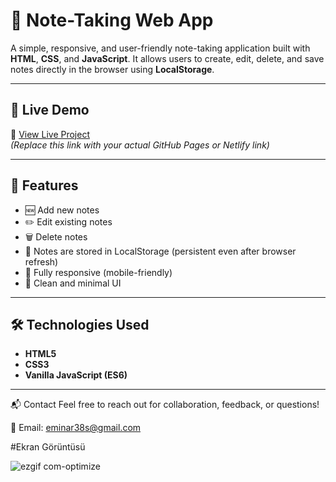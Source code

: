 # 📝 Note-Taking Web App

A simple, responsive, and user-friendly note-taking application built with **HTML**, **CSS**, and **JavaScript**. It allows users to create, edit, delete, and save notes directly in the browser using **LocalStorage**.

---

## 🚀 Live Demo

🔗 [View Live Project](https://notekeeper11.netlify.app/)  
*(Replace this link with your actual GitHub Pages or Netlify link)*

---

## 📌 Features

- 🆕 Add new notes
- ✏️ Edit existing notes
- 🗑️ Delete notes
- 💾 Notes are stored in LocalStorage (persistent even after browser refresh)
- 📱 Fully responsive (mobile-friendly)
- 🎨 Clean and minimal UI

---

## 🛠️ Technologies Used

- **HTML5**
- **CSS3**
- **Vanilla JavaScript (ES6)**

---





📬 Contact
Feel free to reach out for collaboration, feedback, or questions!

📧 Email: eminar38s@gmail.com

#Ekran Görüntüsü

![ezgif com-optimize](https://github.com/user-attachments/assets/472775ef-41d7-4233-9aa8-6f5442621396)

